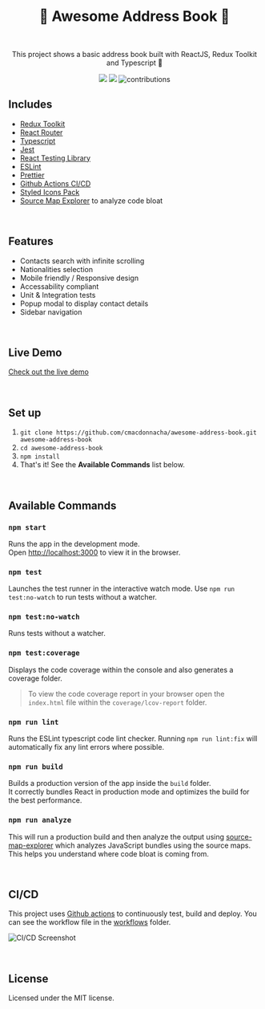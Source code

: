 <h1 align="center">📖 Awesome Address Book 📖</h1>
<br>
<p align="center">This project shows a basic address book built with ReactJS, Redux Toolkit and Typescript 🚀</p>

<p align="center">
  <a>
    <img src="https://github.com/cmacdonnacha/awesome-address-book/workflows/Continuous%20Integration/badge.svg" />
  </a>
  <a>
    <img src="https://img.shields.io/david/cmacdonnacha/awesome-address-book.svg" />
  </a>
  <a>
    <img src="https://img.shields.io/badge/License-MIT-blue.svg" alt="contributions" />
  </a>
</p>

## Includes

- [Redux Toolkit][redux-toolkit]
- [React Router][react-router]
- [Typescript][typescript]
- [Jest][jest]
- [React Testing Library][react-testing-library]
- [ESLint][eslint]
- [Prettier][prettier]
- [Github Actions CI/CD][github-actions]
- [Styled Icons Pack][styled-icons]
- [Source Map Explorer][source-map-explorer] to analyze code bloat

&nbsp;

## Features

- Contacts search with infinite scrolling
- Nationalities selection
- Mobile friendly / Responsive design
- Accessability compliant
- Unit & Integration tests
- Popup modal to display contact details
- Sidebar navigation

&nbsp;

## Live Demo

[Check out the live demo](https://cmacdonnacha.github.io/awesome-address-book/)

&nbsp;

## Set up

1. `git clone https://github.com/cmacdonnacha/awesome-address-book.git awesome-address-book`
2. `cd awesome-address-book`
3. `npm install`
4. That's it! See the **Available Commands** list below.

&nbsp;

## Available Commands

### `npm start`

Runs the app in the development mode.<br />
Open [http://localhost:3000](http://localhost:3000) to view it in the browser.

### `npm test`

Launches the test runner in the interactive watch mode. Use `npm run test:no-watch` to run tests without a watcher.<br />

### `npm test:no-watch`

Runs tests without a watcher.

### `npm test:coverage`

Displays the code coverage within the console and also generates a coverage folder.

> To view the code coverage report in your browser open the `index.html` file within the `coverage/lcov-report` folder.

### `npm run lint`

Runs the ESLint typescript code lint checker. Running `npm run lint:fix` will automatically fix any lint errors where possible.

### `npm run build`

Builds a production version of the app inside the `build` folder.<br />
It correctly bundles React in production mode and optimizes the build for the best performance.

### `npm run analyze`

This will run a production build and then analyze the output using [source-map-explorer] which analyzes JavaScript bundles using the source maps. This helps you understand where code bloat is coming from.

&nbsp;

## CI/CD

This project uses [Github actions]([github-actions]) to continuously test, build and deploy. You can see the workflow file in the [workflows](.github/workflows/continuous-integration-workflow.yml) folder.

![CI/CD Screenshot](https://i.imgur.com/JIGWB38.png)

&nbsp;

## License

Licensed under the MIT license.

&nbsp;

<!-- prettier-ignore-start -->
[npm]: https://www.npmjs.com/
[node]: https://nodejs.org
[continuous-integration-badge]: https://github.com/cmacdonnacha/awesome-address-book/workflows/Continuous%20Integration/badge.svg
[dependencies-badge]: https://img.shields.io/david/cmacdonnacha/awesome-address-book.svg
[package]: https://www.npmjs.com/package/cra-template-ideal-starter
[typescript]: https://github.com/microsoft/TypeScript
[redux-toolkit]: https://github.com/reduxjs/redux-toolkit
[jest]: https://jestjs.io/
[react-testing-library]: https://testing-library.com/docs/react-testing-library/intro
[cra]: https://github.com/facebook/create-react-app
[source-map-explorer]: https://www.npmjs.com/package/source-map-explorer
[axios]: https://github.com/axios/axios
[eslint]: https://eslint.org/
[prettier]: https://prettier.io/docs/en/index.html
[github-actions]: https://github.com/cmacdonnacha/awesome-address-book/actions
[styled-icons]: https://styled-icons.js.org/
[react-router]: https://reacttraining.com/react-router/web/guides/quick-start
<!-- prettier-ignore-end -->
